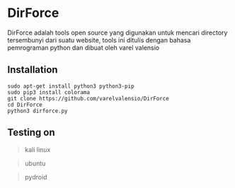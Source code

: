 # DirForce
DirForce adalah tools open source yang digunakan untuk mencari directory tersembunyi dari suatu website, tools ini ditulis dengan bahasa pemrograman python dan dibuat oleh varel valensio

## Installation
```
sudo apt-get install python3 python3-pip
sudo pip3 install colorama
git clone https://github.com/varelvalensio/DirForce
cd DirForce
python3 dirforce.py
```

## Testing on 

> kali linux

> ubuntu

> pydroid
